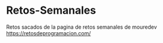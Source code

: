 # Retos-Semanales
Retos sacados de la pagina de retos semanales de mouredev
https://retosdeprogramacion.com/ 
